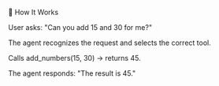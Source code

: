 🔹 How It Works

User asks: "Can you add 15 and 30 for me?"

The agent recognizes the request and selects the correct tool.

Calls add_numbers(15, 30) → returns 45.

The agent responds: "The result is 45."